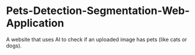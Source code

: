# Pets-Detection-Segmentation-Web-Application
A website that uses AI to check if an uploaded image has pets (like cats or dogs). 
